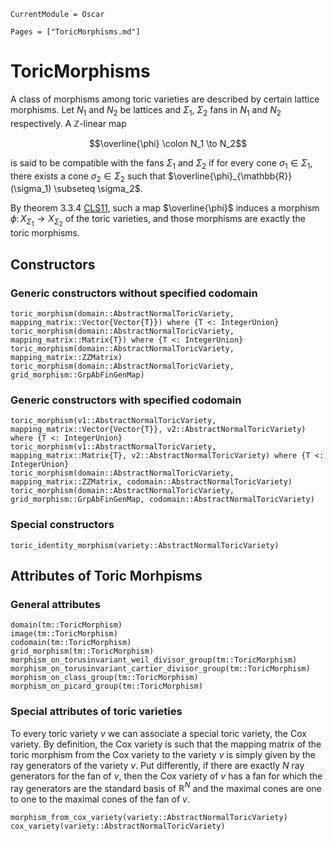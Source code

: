 ```@meta
CurrentModule = Oscar
```

```@contents
Pages = ["ToricMorphisms.md"]
```

# ToricMorphisms

A class of morphisms among toric varieties are described by certain lattice morphisms.
Let $N_1$ and $N_2$ be lattices and $\Sigma_1$, $\Sigma_2$ fans in $N_1$ and $N_2$
respectively. A $\mathbb{Z}$-linear map

$$\overline{\phi} \colon N_1 \to N_2$$

is said to be compatible with the fans $\Sigma_1$ and $\Sigma_2$ if for every cone
$\sigma_1 \in \Sigma_1$, there exists a cone $\sigma_2 \in \Sigma_2$ such that
$\overline{\phi}_{\mathbb{R}}(\sigma_1) \subseteq \sigma_2$.

By theorem 3.3.4 [CLS11](@cite), such a map $\overline{\phi}$ induces a morphism
$\phi \colon X_{\Sigma_1} \to X_{\Sigma_2}$ of the toric varieties, and those
morphisms are exactly the toric morphisms.


## Constructors

### Generic constructors without specified codomain

```@docs
toric_morphism(domain::AbstractNormalToricVariety, mapping_matrix::Vector{Vector{T}}) where {T <: IntegerUnion}
toric_morphism(domain::AbstractNormalToricVariety, mapping_matrix::Matrix{T}) where {T <: IntegerUnion}
toric_morphism(domain::AbstractNormalToricVariety, mapping_matrix::ZZMatrix)
toric_morphism(domain::AbstractNormalToricVariety, grid_morphism::GrpAbFinGenMap)
```

### Generic constructors with specified codomain

```@docs
toric_morphism(v1::AbstractNormalToricVariety, mapping_matrix::Vector{Vector{T}}, v2::AbstractNormalToricVariety) where {T <: IntegerUnion}
toric_morphism(v1::AbstractNormalToricVariety, mapping_matrix::Matrix{T}, v2::AbstractNormalToricVariety) where {T <: IntegerUnion}
toric_morphism(domain::AbstractNormalToricVariety, mapping_matrix::ZZMatrix, codomain::AbstractNormalToricVariety)
toric_morphism(domain::AbstractNormalToricVariety, grid_morphism::GrpAbFinGenMap, codomain::AbstractNormalToricVariety)
```

### Special constructors

```@docs
toric_identity_morphism(variety::AbstractNormalToricVariety)
```


## Attributes of Toric Morhpisms

### General attributes

```@docs
domain(tm::ToricMorphism)
image(tm::ToricMorphism)
codomain(tm::ToricMorphism)
grid_morphism(tm::ToricMorphism)
morphism_on_torusinvariant_weil_divisor_group(tm::ToricMorphism)
morphism_on_torusinvariant_cartier_divisor_group(tm::ToricMorphism)
morphism_on_class_group(tm::ToricMorphism)
morphism_on_picard_group(tm::ToricMorphism)
```

### Special attributes of toric varieties

To every toric variety $v$ we can associate a special toric variety, the
Cox variety. By definition, the Cox variety is such that the mapping matrix of
the toric morphism from the Cox variety to the variety $v$ is simply
given by the ray generators of the variety $v$. Put differently,
if there are exactly $N$ ray generators for the fan of $v$, then the
Cox variety of $v$ has a fan for which the ray generators are the standard basis
of $\mathbb{R}^N$ and the maximal cones are one to one to the maximal cones of
the fan of $v$.

```@docs
morphism_from_cox_variety(variety::AbstractNormalToricVariety)
cox_variety(variety::AbstractNormalToricVariety)
```
